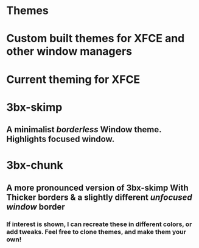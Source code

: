 # Themes
# Custom built themes for XFCE and other window managers

# Current theming for XFCE

# 3bx-skimp
## A minimalist _borderless_ Window theme. Highlights focused window.

# 3bx-chunk
## A more pronounced version of 3bx-skimp With Thicker borders & a slightly different _unfocused window_ border
  
 
### If interest is shown, I can recreate these in different colors, or add tweaks. Feel free to clone themes, and make them your own!

